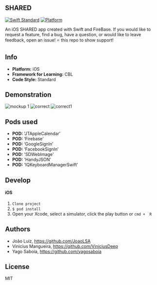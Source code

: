 
## SHARED

[![Swift 
Standard](https://img.shields.io/badge/code%20style-standard-brightgreen.svg?style=flat)](https://medium.com/@peter.lafferty/resources-for-ios-coding-standards-and-styles-7f0badf4581b)
[![Platform](https://img.shields.io/cocoapods/p/FireRecord.svg?style=flat)](https://github.com/BohdanOrlov/iOS-Developer-Roadmap)

An iOS SHARED app created with Swift and FireBase. If you would like to 
request a feature, find a bug, have a question, or would like to leave 
feedback, open an issue! ⭐️ this repo to show support!
## Info
* **Platform:** iOS 
* **Framework for Learning:** CBL
* **Code Style:** Standard

## Demonstration


![mockup 
1](https://user-images.githubusercontent.com/32227073/41261601-d60570f4-6db2-11e8-9791-bb4408787cd9.png)
![correct](https://user-images.githubusercontent.com/32227073/41261760-a720e6a0-6db3-11e8-8171-ca5a4e7e1d92.png)
![correct1](https://user-images.githubusercontent.com/32227073/41261829-ea80cab4-6db3-11e8-83f8-ada0b504f0c9.png)

 ## Pods used
 * **POD:** 'JTAppleCalendar'
 * **POD:** ‘Firebase'
 * **POD:** ‘GoogleSignIn’
 * **POD:** ‘FacebookSignIn’
 * **POD:** 'SDWebImage'
 * **POD:** 'HandyJSON'
 * **POD:** 'IQKeyboardManagerSwift'
 
## Develop
#### iOS
1. `Clone project`
2. `$ pod install` 
3. Open your Xcode, select a simulator, click the play button or `cmd + 
R`
 
 
 ## Authors

* João Luiz, https://github.com/JoaoLSA
* Vinicius Mangueira,  https://github.com/ViniciusDeep
* Yago Saboia,  https://github.com/yagosaboia 
 
## License

MIT


